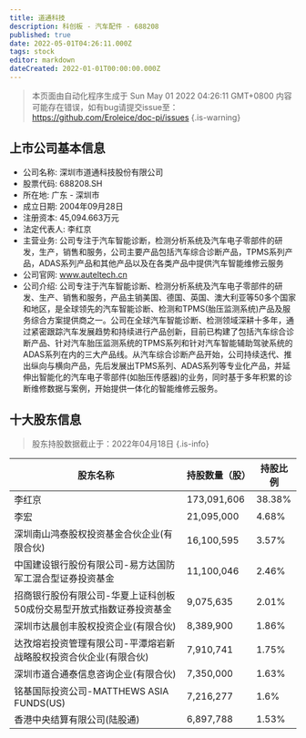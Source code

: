 ```yaml
---
title: 道通科技
description: 科创板 - 汽车配件 - 688208
published: true
date: 2022-05-01T04:26:11.000Z
tags: stock
editor: markdown
dateCreated: 2022-01-01T00:00:00.000Z
---
```


> 本页面由自动化程序生成于 Sun May 01 2022 04:26:11 GMT+0800
> 内容可能存在错误，如有bug请提交issue至：https://github.com/Eroleice/doc-pi/issues
{.is-warning}

## 上市公司基本信息
- 公司名称: 深圳市道通科技股份有限公司
- 股票代码: 688208.SH
- 所在地: 广东 - 深圳市
- 成立日期: 2004年09月28日
- 注册资本: 45,094.663万元
- 法定代表人: 李红京
- 主营业务: 公司专注于汽车智能诊断，检测分析系统及汽车电子零部件的研发，生产，销售和服务，公司主要产品包括汽车综合诊断产品，TPMS系列产品，ADAS系列产品和其他产品以及在各类产品中提供汽车智能维修云服务
- 公司官网: www.auteltech.cn
- 公司介绍: 公司专注于汽车智能诊断、检测分析系统及汽车电子零部件的研发、生产、销售和服务，产品主销美国、德国、英国、澳大利亚等50多个国家和地区，是全球领先的汽车智能诊断、检测和TPMS(胎压监测系统)产品及服务综合方案提供商之一。公司在全球汽车智能诊断、检测领域深耕十多年，通过紧密跟踪汽车发展趋势和持续进行产品创新，目前已构建了包括汽车综合诊断产品、针对汽车胎压监测系统的TPMS系列和针对汽车智能辅助驾驶系统的ADAS系列在内的三大产品线。从汽车综合诊断产品开始，公司持续迭代、推出纵向与横向产品，先后发展出TPMS系列、ADAS系列等专业化产品，并延伸出智能化的汽车电子零部件(如胎压传感器)的业务，同时基于多年积累的诊断维修数据与案例，开始提供一体化的智能维修云服务。


## 十大股东信息
> 股东持股数据截止于：2022年04月18日
{.is-info}

| 股东名称 | 持股数量（股） | 持股比例 |
| --- | --- | --- |
| 李红京 | 173,091,606 | 38.38% |
| 李宏 | 21,095,000 | 4.68% |
| 深圳南山鸿泰股权投资基金合伙企业(有限合伙) | 16,100,595 | 3.57% |
| 中国建设银行股份有限公司-易方达国防军工混合型证券投资基金 | 11,100,046 | 2.46% |
| 招商银行股份有限公司-华夏上证科创板50成份交易型开放式指数证券投资基金 | 9,075,635 | 2.01% |
| 深圳市达晨创丰股权投资企业(有限合伙) | 8,389,900 | 1.86% |
| 达孜熔岩投资管理有限公司-平潭熔岩新战略股权投资合伙企业(有限合伙) | 7,910,741 | 1.75% |
| 深圳市道合通泰信息咨询企业(有限合伙) | 7,350,000 | 1.63% |
| 铭基国际投资公司-MATTHEWS ASIA FUNDS(US) | 7,216,277 | 1.6% |
| 香港中央结算有限公司(陆股通) | 6,897,788 | 1.53% |




